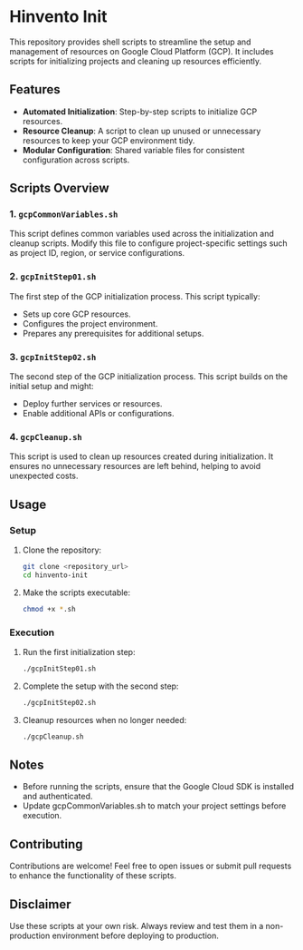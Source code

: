 # Hinvento Init

This repository provides shell scripts to streamline the setup and management of resources on Google Cloud Platform (GCP). It includes scripts for initializing projects and cleaning up resources efficiently.

## Features

- **Automated Initialization**: Step-by-step scripts to initialize GCP resources.
- **Resource Cleanup**: A script to clean up unused or unnecessary resources to keep your GCP environment tidy.
- **Modular Configuration**: Shared variable files for consistent configuration across scripts.

## Scripts Overview

### 1. `gcpCommonVariables.sh`
This script defines common variables used across the initialization and cleanup scripts. Modify this file to configure project-specific settings such as project ID, region, or service configurations.

### 2. `gcpInitStep01.sh`
The first step of the GCP initialization process. This script typically:
- Sets up core GCP resources.
- Configures the project environment.
- Prepares any prerequisites for additional setups.

### 3. `gcpInitStep02.sh`
The second step of the GCP initialization process. This script builds on the initial setup and might:
- Deploy further services or resources.
- Enable additional APIs or configurations.

### 4. `gcpCleanup.sh`
This script is used to clean up resources created during initialization. It ensures no unnecessary resources are left behind, helping to avoid unexpected costs.

## Usage

### Setup
1.  Clone the repository:
    ```bash
    git clone <repository_url>
    cd hinvento-init
    ```
2.  Make the scripts executable:
    ```bash
    chmod +x *.sh
    ```

### Execution
1.  Run the first initialization step:
    ```bash
    ./gcpInitStep01.sh
    ```

2.  Complete the setup with the second step:
    ```bash
    ./gcpInitStep02.sh
    ```

3.  Cleanup resources when no longer needed:
    ```bash
    ./gcpCleanup.sh
    ```    

## Notes

*   Before running the scripts, ensure that the Google Cloud SDK is installed and authenticated.
*   Update gcpCommonVariables.sh to match your project settings before execution.

## Contributing

Contributions are welcome! Feel free to open issues or submit pull requests to enhance the functionality of these scripts.

## Disclaimer

Use these scripts at your own risk. Always review and test them in a non-production environment before deploying to production.